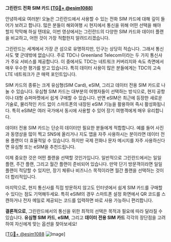 **그린란드 전화 SIM 카드 [[TG💪+ @esim1088](https://t.me/s/esim1088)]**

안녕하세요 여러분! 오늘은 그린란드에서 사용할 수 있는 전화 SIM 카드에 대해 깊이 들어가 보려고 합니다. 많은 분들이 해외여행 시 현지에서 통신을 위해 어떤 선택을 해야 할지 막막해 하실 텐데요, 이번 영상에서는 그린란드의 다양한 SIM 카드와 데이터 플랜을 비교하고, 어떤 것이 가장 적합한지 알려드리겠습니다.

그린란드는 세계에서 가장 큰 섬으로 유명하지만, 인구는 상당히 적습니다. 그래서 통신사도 몇 군데밖에 없습니다. 주로 TDC나 Greenland Telecom이라는 두 가지 통신사가 주요 서비스를 제공합니다. 이 중에서도 TDC는 네트워크 커버리지와 속도 측면에서 매우 우수한 평가를 받고 있습니다. 특히 데이터 사용이 많은 분들에게는 TDC의 고속 LTE 네트워크가 큰 매력 포인트입니다.

SIM 카드의 종류는 크게 유심형(SIM Card), eSIM, 그리고 데이터 전용 SIM 카드로 나눌 수 있습니다. 유심형 SIM 카드는 대부분의 여행자들이 선택하는 방식으로, 현지 공항이나 대형 슈퍼마켓에서 쉽게 구매할 수 있습니다. 반면 eSIM은 최근에 등장한 새로운 기술로, 물리적인 카드 없이 스마트폰의 내장된 eSIM 기능을 활용하여 즉시 활성화됩니다. 특히 eSIM은 여러 국가에서 동시에 사용할 수 있어 장기 여행객에게 매우 유리합니다.

데이터 전용 SIM 카드는 단순히 데이터만 필요한 분들에게 적합합니다. 예를 들어 사진과 동영상을 많이 찍고 SNS에 올리거나 지도 앱을 자주 사용하시는 분이라면 데이터 전용 플랜이 더 효율적일 수 있습니다. 하지만 국제 전화나 문자 메시지를 자주 사용하신다면 유심형 또는 eSIM을 추천드립니다.

이제 중요한 것은 어떤 플랜을 선택할 것인가입니다. 일반적으로 그린란드에서는 일일 플랜, 주간 플랜, 그리고 월간 플랜이 준비되어 있습니다. 만약 단기 방문객이라면 일일 플랜이 적당할 수 있지만, 장기 체류나 비즈니스 목적이라면 월간 플랜을 선택하는 것이 더 합리적입니다.

마지막으로, 현지 통신사를 직접 방문하지 않고도 인터넷에서 쉽게 SIM 카드를 구매할 수 있다는 점도 기억해두세요. 특히 eSIM의 경우 스마트폰 설정 화면에서 QR 코드를 스캔하거나 전자 메일로 제공되는 코드를 입력하면 바로 사용 가능하니 편리합니다.

**결론적으로**, 그린란드에서의 통신을 위한 최적의 선택은 목적과 필요에 따라 달라질 수 있습니다. **유심형 SIM 카드**, **eSIM**, 그리고 **데이터 전용 SIM 카드** 각각의 장단점을 고려하여 자신에게 맞는 옵션을 찾아보세요!

[[TG💪+ @esim1088](https://t.me/s/esim1088) ![Image](https://i.postimg.cc/Y0z9fWf4/image.png)]